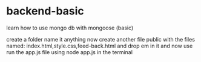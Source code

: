 # backend-basic
learn how to use mongo db with mongoose (basic)


create a folder name it anything 
now create another file  public with the files named: index.html,style.css,feed-back.html and drop em in it
and now use run the app.js file using node app.js in the terminal
